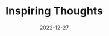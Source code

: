 ---
slug: thought-for-the-day
title: "Inspiring Thoughts"
date: 2022-12-27
excerpt: "Man's Abiding happiness is not in getting anything but in giving himself up to what is 
greater than himself to ideas which are larger than his individual self the idea of his country 
of humanity of God."
tags: [Inspiration, Motivation, Quotes, Thoughts]
---